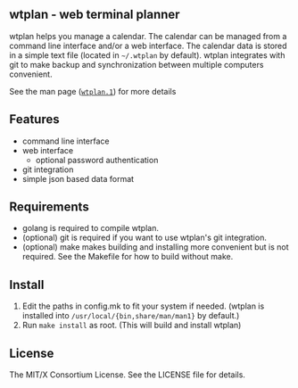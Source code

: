 ## wtplan - web terminal planner 

wtplan helps you manage a calendar. The calendar can be managed from a
command line interface and/or a web interface. The calendar data is
stored in a simple text file (located in `~/.wtplan` by
default). wtplan integrates with git to make backup and
synchronization between multiple computers convenient.


See the man page ([`wtplan.1`](/man_page.html)) for more details

Features
--------

* command line interface
* web interface
  * optional password authentication
* git integration
* simple json based data format

Requirements
------------

* golang is required to compile wtplan.
* (optional) git is required if you want to use wtplan's git integration.
* (optional) make makes building and installing more convenient but is not
  required. See the Makefile for how to build without make.

Install
-------

1. Edit the paths in config.mk to fit your system if needed. (wtplan is
   installed into `/usr/local/{bin,share/man/man1}` by default.)
2. Run `make install` as root. (This will build and install wtplan)

License
-------

The MIT/X Consortium License. See the LICENSE file for details.
